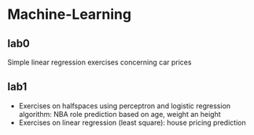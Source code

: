 # Machine-Learning
## lab0
Simple linear regression exercises concerning car prices
## lab1
- Exercises on halfspaces using perceptron and logistic regression algorithm: NBA role prediction based on age, weight an height
- Exercises on linear regression (least square): house pricing prediction
